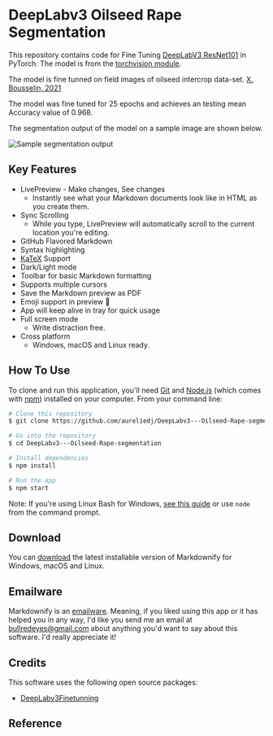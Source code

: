 # DeepLabv3 Oilseed Rape Segmentation

This repository contains code for Fine Tuning [DeepLabV3 ResNet101](https://arxiv.org/abs/1706.05587) in PyTorch. The model is from the [torchvision module](https://pytorch.org/docs/stable/torchvision/models.html#semantic-segmentation). 

The model is fine tunned on field images of oilseed intercrop data-set. [X. Bousselin, 2021](https://www.mdpi.com/2073-4395/11/8/1493#cite)

The model was fine tuned for 25 epochs and achieves an testing mean Accuracy value of 0.968.

The segmentation output of the model on a sample image are shown below.

![Sample segmentation output](https://live.staticflickr.com/65535/51688455931_53f2b85a8a_o_d.jpg)

## Key Features

* LivePreview - Make changes, See changes
  - Instantly see what your Markdown documents look like in HTML as you create them.
* Sync Scrolling
  - While you type, LivePreview will automatically scroll to the current location you're editing.
* GitHub Flavored Markdown  
* Syntax highlighting
* [KaTeX](https://khan.github.io/KaTeX/) Support
* Dark/Light mode
* Toolbar for basic Markdown formatting
* Supports multiple cursors
* Save the Markdown preview as PDF
* Emoji support in preview :tada:
* App will keep alive in tray for quick usage
* Full screen mode
  - Write distraction free.
* Cross platform
  - Windows, macOS and Linux ready.

## How To Use

To clone and run this application, you'll need [Git](https://git-scm.com) and [Node.js](https://nodejs.org/en/download/) (which comes with [npm](http://npmjs.com)) installed on your computer. From your command line:

```bash
# Clone this repository
$ git clone https://github.com/aureliedj/DeepLabv3---Oilseed-Rape-segmentation.git

# Go into the repository
$ cd DeepLabv3---Oilseed-Rape-segmentation

# Install dependencies
$ npm install

# Run the app
$ npm start
```

Note: If you're using Linux Bash for Windows, [see this guide](https://www.howtogeek.com/261575/how-to-run-graphical-linux-desktop-applications-from-windows-10s-bash-shell/) or use `node` from the command prompt.


## Download

You can [download](https://github.com/amitmerchant1990/electron-markdownify/releases/tag/v1.2.0) the latest installable version of Markdownify for Windows, macOS and Linux.

## Emailware

Markdownify is an [emailware](https://en.wiktionary.org/wiki/emailware). Meaning, if you liked using this app or it has helped you in any way, I'd like you send me an email at <bullredeyes@gmail.com> about anything you'd want to say about this software. I'd really appreciate it!

## Credits

This software uses the following open source packages:

- [DeepLabv3Finetunning](https://github.com/aureliedj/DeepLabv3Finetuning)


## Reference


